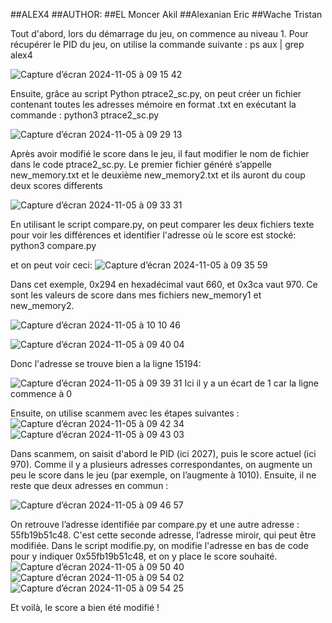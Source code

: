 ##ALEX4
##AUTHOR:
##EL Moncer Akil
##Alexanian Eric
##Wache Tristan 


Tout d'abord, lors du démarrage du jeu, on commence au niveau 1. Pour récupérer le PID du jeu, on utilise la commande suivante : 
  ps aux | grep alex4

![Capture d’écran 2024-11-05 à 09 15 42](https://github.com/user-attachments/assets/53f88eec-25e0-4a68-8a17-07ba92eab7f6)

Ensuite, grâce au script Python ptrace2_sc.py, on peut créer un fichier contenant toutes les adresses mémoire en format .txt en exécutant la commande :
  python3 ptrace2_sc.py

![Capture d’écran 2024-11-05 à 09 29 13](https://github.com/user-attachments/assets/89bf823e-ea1c-49ca-bccc-02bacb50575b)

Après avoir modifié le score dans le jeu, il faut modifier le nom de fichier dans le code ptrace2_sc.py. Le premier fichier généré s’appelle new_memory.txt et le deuxième new_memory2.txt et ils auront du coup deux scores differents

![Capture d’écran 2024-11-05 à 09 33 31](https://github.com/user-attachments/assets/420db7dc-4400-45a8-a2ff-f8e40392e59a)


En utilisant le script compare.py, on peut comparer les deux fichiers texte pour voir les différences et identifier l'adresse où le score est stocké:
python3 compare.py

et on peut voir ceci:
![Capture d’écran 2024-11-05 à 09 35 59](https://github.com/user-attachments/assets/f622928d-e3bb-488a-a5c5-38ecd01f05a5)

Dans cet exemple, 0x294 en hexadécimal vaut 660, et 0x3ca vaut 970. Ce sont les valeurs de score dans mes fichiers new_memory1 et new_memory2.

![Capture d’écran 2024-11-05 à 10 10 46](https://github.com/user-attachments/assets/7a618d1b-de56-4e7a-bf6a-edd6bfeb867c)


![Capture d’écran 2024-11-05 à 09 40 04](https://github.com/user-attachments/assets/e85bf7cd-ad8f-4170-b699-359308e91d75)


Donc l'adresse se trouve bien a la ligne 15194: 

![Capture d’écran 2024-11-05 à 09 39 31](https://github.com/user-attachments/assets/87879d2b-4583-499b-8513-2e71af5fca09)
Ici il y a un écart de 1 car la ligne commence à 0

Ensuite, on utilise scanmem avec les étapes suivantes :
![Capture d’écran 2024-11-05 à 09 42 34](https://github.com/user-attachments/assets/f6a9627e-5778-4254-a136-25e3f067d4ef)
![Capture d’écran 2024-11-05 à 09 43 03](https://github.com/user-attachments/assets/8a061975-1ac8-457a-b285-08121f1c71cc)

Dans scanmem, on saisit d'abord le PID (ici 2027), puis le score actuel (ici 970). Comme il y a plusieurs adresses correspondantes, on augmente un peu le score dans le jeu (par exemple, on l’augmente à 1010). Ensuite, il ne reste que deux adresses en commun :

![Capture d’écran 2024-11-05 à 09 46 57](https://github.com/user-attachments/assets/0b0a5152-53c7-43c7-9a54-9389c9c45446)

On retrouve l’adresse identifiée par compare.py et une autre adresse : 55fb19b51c48. C'est cette seconde adresse, l’adresse miroir, qui peut être modifiée. Dans le script modifie.py, on modifie l'adresse en bas de code pour y indiquer 0x55fb19b51c48, et on y place le score souhaité.
![Capture d’écran 2024-11-05 à 09 50 40](https://github.com/user-attachments/assets/c5d68f6c-ea49-45aa-83e6-c774788d650d)
![Capture d’écran 2024-11-05 à 09 54 02](https://github.com/user-attachments/assets/6513ad94-829c-4cf7-b112-7992b9d5638b)
![Capture d’écran 2024-11-05 à 09 54 25](https://github.com/user-attachments/assets/f2a4dea4-36de-4063-9d58-8abf4debeba8)

Et voilà, le score a bien été modifié !









  
